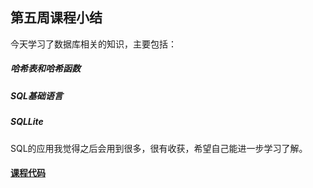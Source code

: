 ## 第五周课程小结
今天学习了数据库相关的知识，主要包括：
##### 哈希表和哈希函数
##### SQL基础语言
##### SQLLite
SQL的应用我觉得之后会用到很多，很有收获，希望自己能进一步学习了解。
#### [课程代码](https://github.com/HuShiruo/BDMI-course/blob/main/W5_class_code.ipynb)
